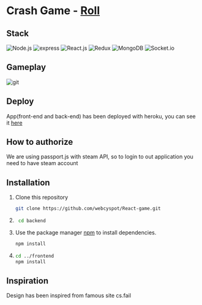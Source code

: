 # Crash Game - [Roll](https://rolling-up-crash.herokuapp.com/)
## Stack
 ![Node.js](https://img.shields.io/badge/node.js-12.5.0-brightgreen)
 ![express](https://img.shields.io/badge/express-4.17.1-brightgreen)
 ![React.js](https://img.shields.io/badge/React.js-16.13.1-brightgreen)
![Redux](https://img.shields.io/badge/Redux-7.2.1-brightgreen)
 ![MongoDB](https://img.shields.io/badge/MongoDB-brightgreen)
![Socket.io](https://img.shields.io/badge/Socket.io-2.3.0-brightgreen)
## Gameplay
![git](https://raw.githubusercontent.com/RollingUpBalling/roll/master/frontend/src/assets/images/rollUp.gif)
## Deploy
App(front-end and back-end) has been deployed with heroku, you can see it [here](https://rolling-up-crash.herokuapp.com/)
## How to authorize
We are using passport.js with steam API, so to login to out application you need to have steam account
## Installation
1. Clone this repository

    ```bash
    git clone https://github.com/webcyspot/React-game.git
    ```
2. ```bash
    cd backend
    ```
3.  Use the package manager [npm](http://www.npmjs.com/) to install dependencies.

    ```bash
    npm install
    ```
4.  ```bash
    cd ../frontend
    npm install
    ```
## Inspiration
Design has been inspired from famous site cs.fail


